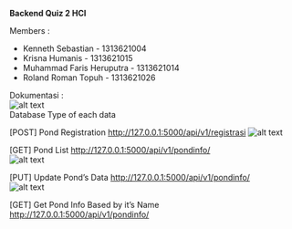 
**Backend Quiz 2 HCI**

Members :

- Kenneth Sebastian		- 1313621004
- Krisna Humanis			- 1313621015	
- Muhammad Faris Heruputra 	- 1313621014
- Roland Roman Topuh 		- 1313621026

Dokumentasi :  
![alt text](https://user-images.githubusercontent.com/71580615/203736983-4aa22967-88fb-4765-b2e5-f60050d76be7.jpg)  
Database Type of each data

[POST] Pond Registration
<http://127.0.0.1:5000/api/v1/registrasi>
![alt text](https://user-images.githubusercontent.com/71580615/203738014-0e72440f-593a-41fd-a4a6-e008fc580b04.jpg)  

[GET] Pond List
http://127.0.0.1:5000/api/v1/pondinfo/<pondname>  
![alt text](https://user-images.githubusercontent.com/71580615/203737948-0c5534ef-30f6-468b-b688-62d4a729583e.jpg)
  
[PUT] Update Pond’s Data
http://127.0.0.1:5000/api/v1/pondinfo/<pondname>  
![alt text](https://user-images.githubusercontent.com/71580615/203737970-21010e81-1360-4062-842a-58515ab8d699.jpeg)

[GET] Get Pond Info Based by it’s Name
http://127.0.0.1:5000/api/v1/pondinfo/<pondname>
